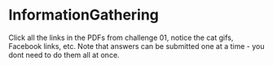 # InformationGathering

Click all the links in the PDFs from challenge 01, notice the cat gifs, Facebook links, etc.
Note that answers can be submitted one at a time - you dont need to do them all at once.
